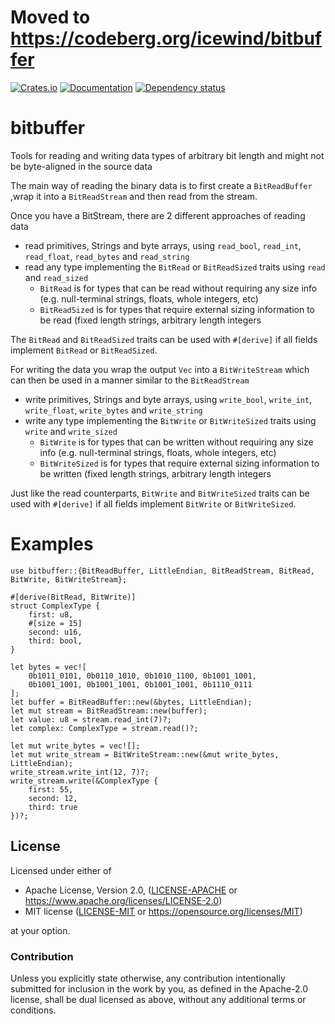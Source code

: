 # Moved to https://codeberg.org/icewind/bitbuffer

[![Crates.io](https://img.shields.io/crates/v/bitbuffer.svg)](https://crates.io/crates/bitbuffer)
[![Documentation](https://docs.rs/bitbuffer/badge.svg)](https://docs.rs/bitbuffer/)
[![Dependency status](https://deps.rs/repo/github/icewind1991/bitbuffer/status.svg)](https://deps.rs/repo/github/icewind1991/bitbuffer)

# bitbuffer

Tools for reading and writing data types of arbitrary bit length and might not be byte-aligned in the source data

The main way of reading the binary data is to first create a `BitReadBuffer` ,wrap it into a `BitReadStream` and then read from the stream.

Once you have a BitStream, there are 2 different approaches of reading data

- read primitives, Strings and byte arrays, using `read_bool`, `read_int`, `read_float`, `read_bytes` and `read_string`
- read any type implementing the `BitRead` or `BitReadSized` traits using `read` and `read_sized`
  - `BitRead` is for types that can be read without requiring any size info (e.g. null-terminal strings, floats, whole integers, etc)
  - `BitReadSized` is for types that require external sizing information to be read (fixed length strings, arbitrary length integers

The `BitRead` and `BitReadSized` traits can be used with `#[derive]` if all fields implement `BitRead` or `BitReadSized`.

For writing the data you wrap the output `Vec` into a `BitWriteStream` which can then be used in a manner similar to the `BitReadStream`

- write primitives, Strings and byte arrays, using `write_bool`, `write_int`, `write_float`, `write_bytes` and `write_string`
- write any type implementing the `BitWrite` or `BitWriteSized` traits using `write` and `write_sized`
  - `BitWrite` is for types that can be written without requiring any size info (e.g. null-terminal strings, floats, whole integers, etc)
  - `BitWriteSized` is for types that require external sizing information to be written (fixed length strings, arbitrary length integers

Just like the read counterparts, `BitWrite` and `BitWriteSized` traits can be used with `#[derive]` if all fields implement `BitWrite` or `BitWriteSized`.

# Examples

```
use bitbuffer::{BitReadBuffer, LittleEndian, BitReadStream, BitRead, BitWrite, BitWriteStream};

#[derive(BitRead, BitWrite)]
struct ComplexType {
    first: u8,
    #[size = 15]
    second: u16,
    third: bool,
}

let bytes = vec![
    0b1011_0101, 0b0110_1010, 0b1010_1100, 0b1001_1001,
    0b1001_1001, 0b1001_1001, 0b1001_1001, 0b1110_0111
];
let buffer = BitReadBuffer::new(&bytes, LittleEndian);
let mut stream = BitReadStream::new(buffer);
let value: u8 = stream.read_int(7)?;
let complex: ComplexType = stream.read()?;

let mut write_bytes = vec![];
let mut write_stream = BitWriteStream::new(&mut write_bytes, LittleEndian);
write_stream.write_int(12, 7)?;
write_stream.write(&ComplexType {
    first: 55,
    second: 12,
    third: true
})?;
```

## License

Licensed under either of

- Apache License, Version 2.0, ([LICENSE-APACHE](LICENSE-APACHE) or https://www.apache.org/licenses/LICENSE-2.0)
- MIT license ([LICENSE-MIT](LICENSE-MIT) or https://opensource.org/licenses/MIT)

at your option.

### Contribution

Unless you explicitly state otherwise, any contribution intentionally
submitted for inclusion in the work by you, as defined in the Apache-2.0
license, shall be dual licensed as above, without any additional terms or
conditions.
